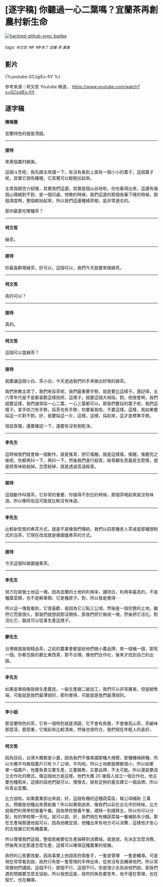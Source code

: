 # [逐字稿] 你聽過一心二葉嗎？宜蘭茶再創農村新生命

[![hackmd-github-sync-badge](https://hackmd.io/Z_pvjSeITba7AzWmLEYo6Q/badge)](https://hackmd.io/Z_pvjSeITba7AzWmLEYo6Q)


###### tags: `柯文哲` `柯P` `柯P來了` `宜蘭` `茶` `農業`

## 影片

{%youtube GCzglEs-fiY %}

參考來源：柯文哲 Youtube 頻道， https://www.youtube.com/watch?v=GCzglEs-fiY

## 逐字稿

#### 陳琬惠

宜蘭特色的就是清甜。

---

#### 接待

來黨個農村網美。

這個斗笠呢，我先跟主席講一下，有沒有看到上面有一個小小的蓋子，這個蓋子呢，其實它很有趣喔，它其實可以輕輕拉起來。

主席我跟您介紹喔，其實我們這邊，其實是個山谷地啦，你也看得出來，這邊有幾個山環繞對不對，是一個凹處。傍晚的時候，我們這邊的那個夜幕下降的時候，那個濕度啊，整個都抬起來，所以我們這邊種植茶樹，是非常適合的。

那你最愛吃哪種茶？

---

#### 柯文哲

綠茶。

---

#### 接待

你最喜歡喝綠茶，好可以，這個可以，我們今天就要來做綠茶。

---

#### 柯文哲

真的可以？

---

#### 接待

真的。

---

#### 柯文哲

這個可以當綠茶？

---

#### 接待

我要讓這個小白，茶小白，今天透過我們的手來做出好喝的綠茶。

我們來教主席了，我們來採茶呢，我們最重要手勢，就是要比這樣子。還記得，五六零年代是不是都喜歡這樣拍照，這樣子。就要這個大拇指，對。他很會啊，我們就要這樣，我們通常採一心二葉，一心三葉都可以。那我們要採的葉子呢，我們這樣子。拿手術刀有手勢，採茶也有手勢，你要看我啦，不要這樣。這樣，我如果要採這一片對不對。好，我要採這一片，這樣，這樣，採起來，這才是標準手勢。

很認真喔，還要確認一下，還要有沒有倒乾淨。

---

#### 李先生

這時候我們就會做一個動作，就是搖青，把它搖醒。就是這樣搖，搖醒。搖醒完之後呢，你都再抖一下，再抖一下。然後我們進行殺青，殺青顧名思義是怎麼樣，就是把青味給殺掉。怎麼殺掉，就是透過高溫殺青。

---

#### 接待

這個動作叫揉茶，它非常的重要，你揉得不到位的時候，那個茶喝起來就沒有味道。所以像阿伯這可能就比較沒有味道。

---

#### 李先生

比較新型態的煮茶方式，就是不是像我們傳統，我們以前那種老人茶或是那種很制式的泡茶，它現在改成就是像圍爐煮茶的方式。

---

#### 接待

今天這個叫做圍爐煮茶。

---

#### 李先生

努力在經營土地這一塊，因為宜蘭的土地的利用率，講坦白，利用率最高的，不是種葉菜類，也不是鮮果類，它是種房子。對，所以我是覺得⋯

所以這一塊我看到，它很喜歡，是因為它三點三公頃，然後是一個完整的土地，雖然它荒廢很久，那我們就想說那沒關係，那我們把它做成一塊，然後把它活化。對 活化它，變成可以從事生產這樣子。

---

#### 廖先生

台灣做就是做精品茶，之前的農業會都是給他們做小農品牌，來一個補一個，那死一個。你看包裝的都比東西貴，那不合理。像他們合作社，後來才找到自己的出路。

---

#### 李先生

如果是單純像我做生產農民，一級生產跟二級加工，我們可以非常厲害。但是銷售端，可能就是我們最薄弱的，那你覺得，可能就是我們最薄弱的。

---

#### 李小姐

那宜蘭特色的茶，它有一個特色就是清甜，它不會有負擔，不會像高山茶，茶鹼味那麼深，那麼重，它喝起來比較清爽，然後也很符合，我們現在年輕人的喜好。

---

#### 柯文哲

因為目前，台灣大概都是小農，因為我們不像美國那種大規模，那種機械耕種，所以大概平均每個農戶只有 0.7 公頃，平均啦。所以土地都面積都很小，所以如果單一個農戶，他要負責又要生產，又要銷售，又要品牌，不太可能。所以還是要成立合作社的模式。像這個地方是這樣，他們大概 20 幾個人成立一個合作社，他主要也種稻米，這樣的話他們就可以，慢慢去，就有足夠的量去建立一個品牌。所以叫青出宜蘭。

比方說啦，如果農業部出來說，好，這個有機的這種蔬菜區，每公頃補助 三萬五，問題是他種出來賣給誰？所以如果倒過來，像我們以前在台北市的時候，比方說我們利用學校營養午餐。因為學校營養午餐，禮拜一到禮拜五，所以你可以分配，有的學校哪一天吃。就可以說，好，我們現在有機蔬菜每一餐補助多少錢。那在生產端那邊他就可以，因為他確定說，他種出來有地方可以消費，這樣他才安心的去發展它的有機農業。

所以慢慢我們這個，整個思維要從生產端移到消費端，就是說，先決定怎麼消費，然後再決定那邊怎麼生產，這樣可以確保這種農業的發展。

政府的心態要改變，因為事實上他說政府兩隻手，一隻是管理　一隻是輔導。可是現在常常看到說，政府只有那一隻管理的手伸出來，從來沒有去輔導他們。所以常常跟他們講說，這個不行，那個不行，這個不行。但是很少去告訴他們說，那我們遇到問題要怎麼去協助。所以我想這是，政府的角色要思考，他不僅在管理，也在幫忙，也在輔導。

　